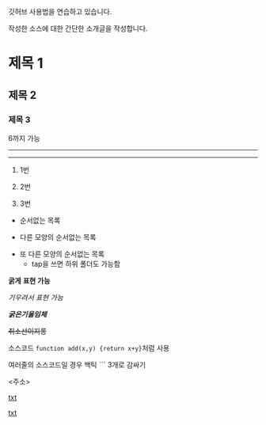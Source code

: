 깃허브 사용법을 연습하고 있습니다.

작성한 소스에 대한 간단한 소개글을 작성합니다.

# 제목 1

## 제목 2

### 제목 3 

6까지 가능

---

***

1. 1번

2. 2번

3. 3번

- 순서없는 목록

* 다른 모양의 순서없는 목록

+ 또 다른 모양의 순서없는 목록
  - tap을 쓰면 하위 폴더도 가능함
 
**굵게** __표현 가능__

*기우려서* _표현 가능_

***굵은***___기울임체___

~~취소선이지롱~~

소스코드 `function add(x,y) {return x+y}`처럼 사용

여러줄의 소스코드일 경우 백틱 ``` 3개로 감싸기

<주소>

[txt](주소)

[txt](주소, "부가 설명")

